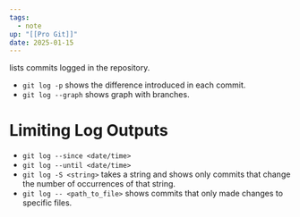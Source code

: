 ```yaml
---
tags:
  - note
up: "[[Pro Git]]"
date: 2025-01-15
---
```

lists commits logged in the repository.

- `git log -p` shows the difference introduced in each commit.
- `git log --graph` shows graph with branches.
# Limiting Log Outputs
- `git log --since <date/time>`
- `git log --until <date/time>`
- `git log -S <string>` takes a string and shows only commits that change the number of occurrences of that string.
- `git log -- <path_to_file>` shows commits that only made changes to specific files.
